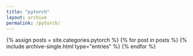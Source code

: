 ```yaml
---
title: "pytorch"
layout: archive
permalink: /pytorch/
---
```

{% assign posts = site.categories.pytorch %}
{% for post in posts %}
  {% include archive-single.html type="entries" %}
{% endfor %}
